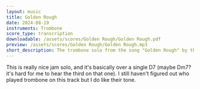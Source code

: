 ```yaml
---
layout: music
title: Golden Rough
date: 2024-08-19
instruments: Trombone
score_type: transcription
downloadable: /assets/scores/Golden Rough/Golden Rough.pdf
preview: /assets/scores/Golden Rough/Golden Rough.mp3
short_description: The trombone solo from the song "Golden Rough" by the Bamboos
---
```


This is really nice jam solo, and it's basically over a single D7 (maybe Dm7? it's hard for me to hear the third on that one).
I still haven't figured out who played trombone on this track but I do like their tone.
